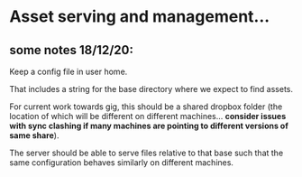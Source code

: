 # Asset serving and management...

## some notes 18/12/20:

Keep a config file in user home.

That includes a string for the base directory where we expect to find assets.

For current work towards gig, this should be a shared dropbox folder (the location of which will be different on different machines... **consider issues with sync clashing if many machines are pointing to different versions of same share**).

The server should be able to serve files relative to that base such that the same configuration behaves similarly on different machines.
